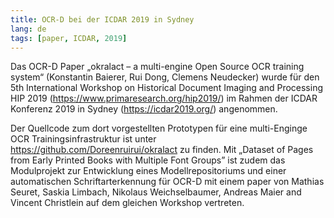 ```yaml
---
title: OCR-D bei der ICDAR 2019 in Sydney
lang: de
tags: [paper, ICDAR, 2019]
---
```


Das OCR-D Paper „okralact – a multi-engine Open Source OCR training system“
(Konstantin Baierer, Rui Dong, Clemens Neudecker) wurde für den 5th
International Workshop on Historical Document Imaging and Processing HIP 2019
(https://www.primaresearch.org/hip2019/) im Rahmen der ICDAR Konferenz 2019 in
Sydney (https://icdar2019.org/) angenommen.  

Der Quellcode zum dort vorgestellten Prototypen für eine multi-Enginge OCR
Trainingsinfrastruktur ist unter https://github.com/Doreenruirui/okralact zu
finden. Mit „Dataset of Pages from Early Printed Books with Multiple Font
Groups” ist zudem das Modulprojekt zur Entwicklung eines Modellrepositoriums
und einer automatischen Schriftarterkennung für OCR-D mit einem paper von
Mathias Seuret, Saskia Limbach, Nikolaus Weichselbaumer, Andreas Maier and
Vincent Christlein auf dem gleichen Workshop vertreten.  
